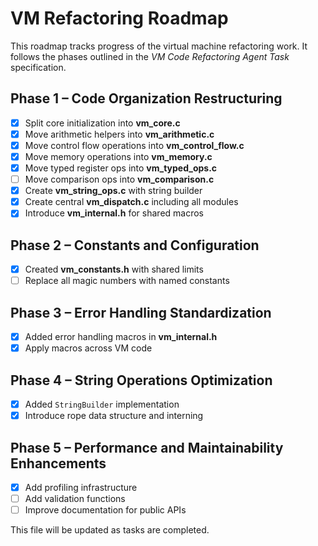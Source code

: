 # VM Refactoring Roadmap

This roadmap tracks progress of the virtual machine refactoring work. It follows the phases outlined in the *VM Code Refactoring Agent Task* specification.

## Phase 1 – Code Organization Restructuring
- [x] Split core initialization into **vm_core.c**
- [x] Move arithmetic helpers into **vm_arithmetic.c**
- [x] Move control flow operations into **vm_control_flow.c**
- [x] Move memory operations into **vm_memory.c**
- [x] Move typed register ops into **vm_typed_ops.c**
- [ ] Move comparison ops into **vm_comparison.c**
- [x] Create **vm_string_ops.c** with string builder
- [x] Create central **vm_dispatch.c** including all modules
- [x] Introduce **vm_internal.h** for shared macros

## Phase 2 – Constants and Configuration
- [x] Created **vm_constants.h** with shared limits
- [ ] Replace all magic numbers with named constants

## Phase 3 – Error Handling Standardization
- [x] Added error handling macros in **vm_internal.h**
- [x] Apply macros across VM code

## Phase 4 – String Operations Optimization
- [x] Added `StringBuilder` implementation
- [x] Introduce rope data structure and interning

## Phase 5 – Performance and Maintainability Enhancements
- [x] Add profiling infrastructure
- [ ] Add validation functions
- [ ] Improve documentation for public APIs

This file will be updated as tasks are completed.
